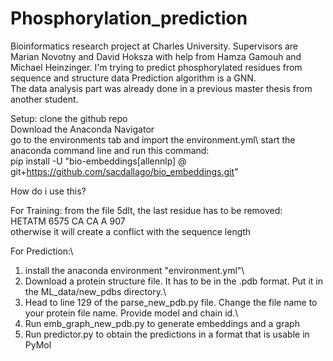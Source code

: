 # Phosphorylation_prediction
Bioinformatics research project at Charles University. Supervisors are Marian Novotny and David Hoksza with help from Hamza Gamouh and Michael Heinzinger.
I'm trying to predict phosphorylated residues from sequence and structure data
Prediction algorithm is a GNN. \
The data analysis part was already done in a previous master thesis from another student.


Setup:
clone the github repo\
Download the Anaconda Navigator\
go to the environments tab and import the environment.yml\ 
start the anaconda command line and run this command:\
pip install -U "bio-embeddings[allennlp] @ git+https://github.com/sacdallago/bio_embeddings.git"



How do i use this?

For Training:
from the file 5dlt, the last residue has to be removed:\
HETATM 6575 CA    CA A 907\
otherwise it will create a conflict with the sequence length

For Prediction:\
1. install the anaconda environment "environment.yml"\
2. Download a protein structure file. It has to be in the .pdb format. Put it in the ML_data/new_pdbs directory.\
3. Head to line 129 of the parse_new_pdb.py file. Change the file name to your protein file name. Provide model and chain id.\
4. Run emb_graph_new_pdb.py to generate embeddings and a graph
5. Run predictor.py to obtain the predictions in a format that is usable in PyMol

